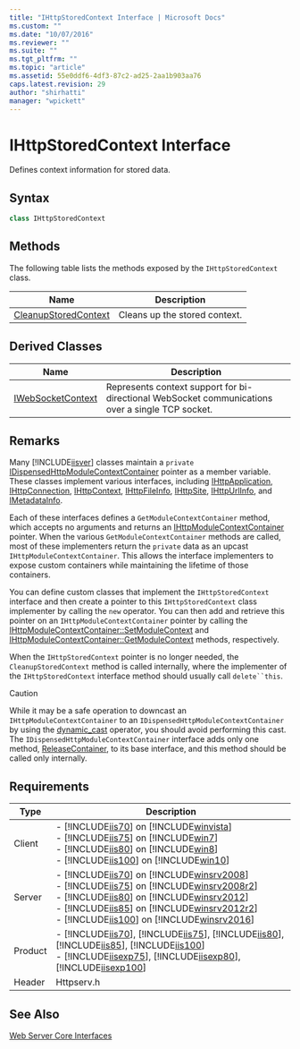 ```yaml
---
title: "IHttpStoredContext Interface | Microsoft Docs"
ms.custom: ""
ms.date: "10/07/2016"
ms.reviewer: ""
ms.suite: ""
ms.tgt_pltfrm: ""
ms.topic: "article"
ms.assetid: 55e0ddf6-4df3-87c2-ad25-2aa1b903aa76
caps.latest.revision: 29
author: "shirhatti"
manager: "wpickett"
---
```

# IHttpStoredContext Interface
Defines context information for stored data.  
  
## Syntax  
  
```cpp  
class IHttpStoredContext  
```  
  
## Methods  
 The following table lists the methods exposed by the `IHttpStoredContext` class.  
  
|Name|Description|  
|----------|-----------------|  
|[CleanupStoredContext](../../../webdevelopment-reference\native-code-api\webdev-native-api-reference/ihttpstoredcontext-cleanupstoredcontext-method.md)|Cleans up the stored context.|  
  
## Derived Classes  
  
|Name|Description|  
|----------|-----------------|  
|[IWebSocketContext](../../../webdevelopment-reference\native-code-api\webdev-native-api-reference/iwebsocketcontext-interface.md)|Represents context support for bi-directional WebSocket communications over a single TCP socket.|  
  
## Remarks  
 Many [!INCLUDE[iisver](../../../wmi-provider/includes/iisver-md.md)] classes maintain a `private` [IDispensedHttpModuleContextContainer](../../../webdevelopment-reference\native-code-api\webdev-native-api-reference/idispensedhttpmodulecontextcontainer-interface.md) pointer as a member variable. These classes implement various interfaces, including [IHttpApplication](../../../webdevelopment-reference\native-code-api\webdev-native-api-reference/ihttpapplication-interface.md), [IHttpConnection](../../../webdevelopment-reference\native-code-api\webdev-native-api-reference/ihttpconnection-interface.md), [IHttpContext](../../../webdevelopment-reference\native-code-api\webdev-native-api-reference/ihttpcontext-interface.md), [IHttpFileInfo](../../../webdevelopment-reference\native-code-api\webdev-native-api-reference/ihttpfileinfo-interface.md), [IHttpSite](../../../webdevelopment-reference\native-code-api\webdev-native-api-reference/ihttpsite-interface.md), [IHttpUrlInfo](../../../webdevelopment-reference\native-code-api\webdev-native-api-reference/ihttpurlinfo-interface.md), and [IMetadataInfo](../../../webdevelopment-reference\native-code-api\webdev-native-api-reference/imetadatainfo-interface.md).  
  
 Each of these interfaces defines a `GetModuleContextContainer` method, which accepts no arguments and returns an [IHttpModuleContextContainer](../../../webdevelopment-reference\native-code-api\webdev-native-api-reference/ihttpmodulecontextcontainer-interface.md) pointer. When the various `GetModuleContextContainer` methods are called, most of these implementers return the `private` data as an upcast `IHttpModuleContextContainer`. This allows the interface implementers to expose custom containers while maintaining the lifetime of those containers.  
  
 You can define custom classes that implement the `IHttpStoredContext` interface and then create a pointer to this `IHttpStoredContext` class implementer by calling the `new` operator. You can then add and retrieve this pointer on an `IHttpModuleContextContainer` pointer by calling the [IHttpModuleContextContainer::SetModuleContext](../../../webdevelopment-reference\native-code-api\webdev-native-api-reference/ihttpmodulecontextcontainer-setmodulecontext-method.md) and [IHttpModuleContextContainer::GetModuleContext](../../../webdevelopment-reference\native-code-api\webdev-native-api-reference/ihttpmodulecontextcontainer-getmodulecontext-method.md) methods, respectively.  
  
 When the `IHttpStoredContext` pointer is no longer needed, the `CleanupStoredContext` method is called internally, where the implementer of the `IHttpStoredContext` interface method should usually call `delete``this`.  
  
> [!CAUTION]
>  While it may be a safe operation to downcast an `IHttpModuleContextContainer` to an `IDispensedHttpModuleContextContainer` by using the [dynamic_cast](http://go.microsoft.com/fwlink/?LinkId=57556) operator, you should avoid performing this cast. The `IDispensedHttpModuleContextContainer` interface adds only one method, [ReleaseContainer](../../../webdevelopment-reference\native-code-api\webdev-native-api-reference/idispensedhttpmodulecontextcontainer-releasecontainer-method.md), to its base interface, and this method should be called only internally.  
  
## Requirements  
  
|Type|Description|  
|----------|-----------------|  
|Client|-   [!INCLUDE[iis70](../../../wmi-provider/includes/iis70-md.md)] on [!INCLUDE[winvista](../../../wmi-provider/includes/winvista-md.md)]<br />-   [!INCLUDE[iis75](../../../wmi-provider/includes/iis75-md.md)] on [!INCLUDE[win7](../../../wmi-provider/includes/win7-md.md)]<br />-   [!INCLUDE[iis80](../../../wmi-provider/includes/iis80-md.md)] on [!INCLUDE[win8](../../../wmi-provider/includes/win8-md.md)]<br />-   [!INCLUDE[iis100](../../../wmi-provider/includes/iis100-md.md)] on [!INCLUDE[win10](../../../wmi-provider/includes/win10-md.md)]|  
|Server|-   [!INCLUDE[iis70](../../../wmi-provider/includes/iis70-md.md)] on [!INCLUDE[winsrv2008](../../../wmi-provider/includes/winsrv2008-md.md)]<br />-   [!INCLUDE[iis75](../../../wmi-provider/includes/iis75-md.md)] on [!INCLUDE[winsrv2008r2](../../../wmi-provider/includes/winsrv2008r2-md.md)]<br />-   [!INCLUDE[iis80](../../../wmi-provider/includes/iis80-md.md)] on [!INCLUDE[winsrv2012](../../../wmi-provider/includes/winsrv2012-md.md)]<br />-   [!INCLUDE[iis85](../../../wmi-provider/includes/iis85-md.md)] on [!INCLUDE[winsrv2012r2](../../../wmi-provider/includes/winsrv2012r2-md.md)]<br />-   [!INCLUDE[iis100](../../../wmi-provider/includes/iis100-md.md)] on [!INCLUDE[winsrv2016](../../../wmi-provider/includes/winsrv2016-md.md)]|  
|Product|-   [!INCLUDE[iis70](../../../wmi-provider/includes/iis70-md.md)], [!INCLUDE[iis75](../../../wmi-provider/includes/iis75-md.md)], [!INCLUDE[iis80](../../../wmi-provider/includes/iis80-md.md)], [!INCLUDE[iis85](../../../wmi-provider/includes/iis85-md.md)], [!INCLUDE[iis100](../../../wmi-provider/includes/iis100-md.md)]<br />-   [!INCLUDE[iisexp75](../../../webdevelopment-reference\native-code-api\webdev-native-api-reference/includes/iisexp75-md.md)], [!INCLUDE[iisexp80](../../../webdevelopment-reference\native-code-api\webdev-native-api-reference/includes/iisexp80-md.md)], [!INCLUDE[iisexp100](../../../webdevelopment-reference\native-code-api\webdev-native-api-reference/includes/iisexp100-md.md)]|  
|Header|Httpserv.h|  
  
## See Also  
 [Web Server Core Interfaces](../../../webdevelopment-reference\native-code-api\webdev-native-api-reference/web-server-core-interfaces.md)